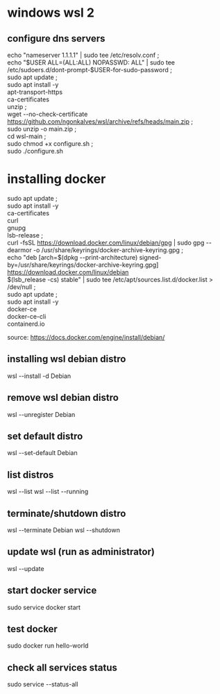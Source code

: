 # windows wsl 2


## configure dns servers
echo "nameserver 1.1.1.1" | sudo tee /etc/resolv.conf ; \
    echo "$USER ALL=(ALL:ALL) NOPASSWD: ALL" | sudo tee /etc/sudoers.d/dont-prompt-$USER-for-sudo-password ; \
    sudo apt update ; \
    sudo apt install -y \
        apt-transport-https \
        ca-certificates \
        unzip ; \
    wget --no-check-certificate  https://github.com/ngonkalves/wsl/archive/refs/heads/main.zip ; \
    sudo unzip -o main.zip ; \
    cd wsl-main ; \
    sudo chmod +x configure.sh ; \
    sudo ./configure.sh


# installing docker
sudo apt update ; \
    sudo apt install -y \
    ca-certificates \
    curl \
    gnupg \
    lsb-release ; \
    curl -fsSL https://download.docker.com/linux/debian/gpg | sudo gpg --dearmor -o /usr/share/keyrings/docker-archive-keyring.gpg ; \
    echo "deb [arch=$(dpkg --print-architecture) signed-by=/usr/share/keyrings/docker-archive-keyring.gpg] https://download.docker.com/linux/debian \
    $(lsb_release -cs) stable" | sudo tee /etc/apt/sources.list.d/docker.list > /dev/null ; \
    sudo apt update ; \
    sudo apt install -y \
        docker-ce \
        docker-ce-cli \
        containerd.io


source: https://docs.docker.com/engine/install/debian/


## installing wsl debian distro
wsl --install -d Debian


## remove wsl debian distro
wsl --unregister Debian


## set default distro
wsl --set-default Debian


## list distros
wsl --list
wsl --list --running


## terminate/shutdown distro
wsl --terminate Debian 
wsl --shutdown


## update wsl (run as administrator)
wsl --update


## start docker service
sudo service docker start


## test docker
sudo docker run hello-world


## check all services status
sudo service --status-all